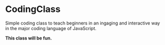 # CodingClass
Simple coding class to teach beginners in an ingaging and interactive way in the major coding language of JavaScript.

<b>This class will be fun.</b>
